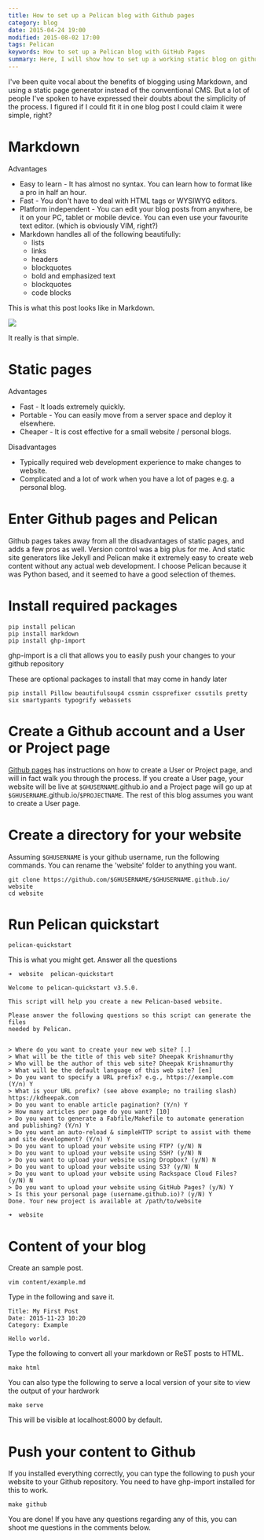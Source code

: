 ```yaml
---
title: How to set up a Pelican blog with Github pages
category: blog
date: 2015-04-24 19:00
modified: 2015-08-02 17:00
tags: Pelican
keywords: How to set up a Pelican blog with GitHub Pages
summary: Here, I will show how to set up a working static blog on github pages using Pelican. Pelican is a static site generator, written in Python ...
---
```


I've been quite vocal about the benefits of blogging using Markdown, and using a static page generator instead of the conventional CMS.
But a lot of people I've spoken to have expressed their doubts about the simplicity of the process.
I figured if I could fit it in one blog post I could claim it were simple, right?

# Markdown #

Advantages

* Easy to learn - It has almost no syntax. You can learn how to format like a pro in half an hour.
* Fast - You don't have to deal with HTML tags or WYSIWYG editors.
* Platform independent - You can edit your blog posts from anywhere, be it on your PC, tablet or mobile device.
You can even use your favourite text editor. (which is obviously VIM, right?)
* Markdown handles all of the following beautifully:
    * lists
    * links
    * headers
    * blockquotes
    * bold and emphasized text
    * blockquotes
    * code blocks

This is what this post looks like in Markdown.

![](../../images/markdown-example.png)

It really is that simple.

# Static pages #

Advantages

* Fast - It loads extremely quickly.
* Portable - You can easily move from a server space and deploy it elsewhere.
* Cheaper - It is cost effective for a small website / personal blogs.

Disadvantages

* Typically required web development experience to make changes to website.
* Complicated and a lot of work when you have a lot of pages e.g. a personal blog.

# Enter Github pages and Pelican #

Github pages takes away from all the disadvantages of static pages, and adds a few pros as well.
Version control was a big plus for me.
And static site generators like Jekyll and Pelican make it extremely easy to create web content without any actual web development.
I choose Pelican because it was Python based, and it seemed to have a good selection of themes.

# Install required packages #

    pip install pelican
    pip install markdown
    pip install ghp-import

ghp-import is a cli that allows you to easily push your changes to your github repository

These are optional packages to install that may come in handy later

    pip install Pillow beautifulsoup4 cssmin cssprefixer cssutils pretty six smartypants typogrify webassets

# Create a Github account and a User or Project page #

[Github pages](https://pages.github.com/) has instructions on how to create a User or Project page, and will in fact walk you through the process.
If you create a User page, your website will be live at `$GHUSERNAME`.github.io and a Project page will go up at `$GHUSERNAME`.github.io/`$PROJECTNAME`.
The rest of this blog assumes you want to create a User page.

# Create a directory for your website #

Assuming `$GHUSERNAME` is your github username, run the following commands. You can rename the 'website' folder to anything you want.

    git clone https://github.com/$GHUSERNAME/$GHUSERNAME.github.io/ website
    cd website

# Run Pelican quickstart #

    pelican-quickstart

This is what you might get. Answer all the questions

    ➜  website  pelican-quickstart

    Welcome to pelican-quickstart v3.5.0.

    This script will help you create a new Pelican-based website.

    Please answer the following questions so this script can generate the files
    needed by Pelican.


    > Where do you want to create your new web site? [.]
    > What will be the title of this web site? Dheepak Krishnamurthy
    > Who will be the author of this web site? Dheepak Krishnamurthy
    > What will be the default language of this web site? [en]
    > Do you want to specify a URL prefix? e.g., https://example.com   (Y/n) Y
    > What is your URL prefix? (see above example; no trailing slash) https://kdheepak.com
    > Do you want to enable article pagination? (Y/n) Y
    > How many articles per page do you want? [10]
    > Do you want to generate a Fabfile/Makefile to automate generation and publishing? (Y/n) Y
    > Do you want an auto-reload & simpleHTTP script to assist with theme and site development? (Y/n) Y
    > Do you want to upload your website using FTP? (y/N) N
    > Do you want to upload your website using SSH? (y/N) N
    > Do you want to upload your website using Dropbox? (y/N) N
    > Do you want to upload your website using S3? (y/N) N
    > Do you want to upload your website using Rackspace Cloud Files? (y/N) N
    > Do you want to upload your website using GitHub Pages? (y/N) Y
    > Is this your personal page (username.github.io)? (y/N) Y
    Done. Your new project is available at /path/to/website

    ➜  website

# Content of your blog #

Create an sample post.

    vim content/example.md

Type in the following and save it.

    Title: My First Post
    Date: 2015-11-23 10:20
    Category: Example

    Hello world.

Type the following to convert all your markdown or ReST posts to HTML.

    make html

You can also type the following to serve a local version of your site to view the output of your hardwork

    make serve

This will be visible at localhost:8000 by default.

# Push your content to Github #

If you installed everything correctly, you can type the following to push your website to your Github repository.
You need to have ghp-import installed for this to work.

    make github


You are done! If you have any questions regarding any of this, you can shoot me questions in the comments below.



